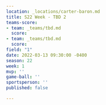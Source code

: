 ```yaml
---
location: _locations/carter-baron.md
title: S22 Week - TBD 2
teams-score:
- team: _teams/tbd.md
  score: 
- team: _teams/tbd.md
  score: 
field: "1"
date: 2022-03-13 09:30:00 -0400
season: 22
week: 1
mvp: ''
game-ball: ''
sportsperson: ''
published: false

---
```

